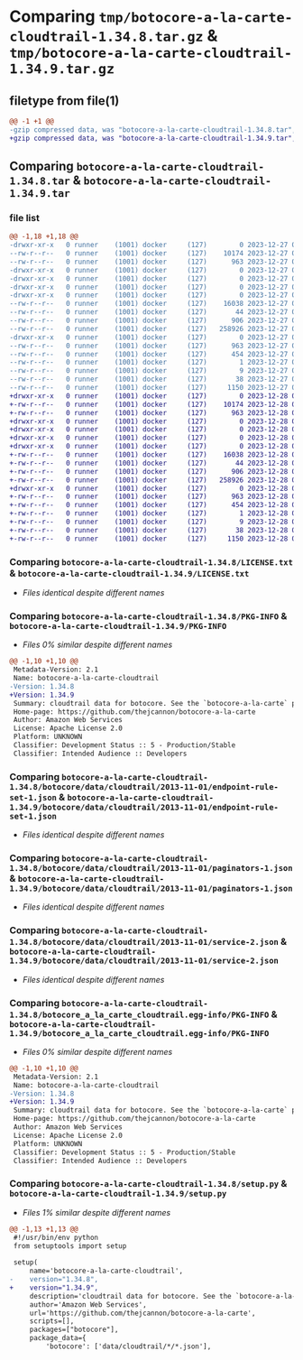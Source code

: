 # Comparing `tmp/botocore-a-la-carte-cloudtrail-1.34.8.tar.gz` & `tmp/botocore-a-la-carte-cloudtrail-1.34.9.tar.gz`

## filetype from file(1)

```diff
@@ -1 +1 @@
-gzip compressed data, was "botocore-a-la-carte-cloudtrail-1.34.8.tar", last modified: Wed Dec 27 01:06:37 2023, max compression
+gzip compressed data, was "botocore-a-la-carte-cloudtrail-1.34.9.tar", last modified: Thu Dec 28 01:06:38 2023, max compression
```

## Comparing `botocore-a-la-carte-cloudtrail-1.34.8.tar` & `botocore-a-la-carte-cloudtrail-1.34.9.tar`

### file list

```diff
@@ -1,18 +1,18 @@
-drwxr-xr-x   0 runner    (1001) docker     (127)        0 2023-12-27 01:06:37.171303 botocore-a-la-carte-cloudtrail-1.34.8/
--rw-r--r--   0 runner    (1001) docker     (127)    10174 2023-12-27 01:06:36.000000 botocore-a-la-carte-cloudtrail-1.34.8/LICENSE.txt
--rw-r--r--   0 runner    (1001) docker     (127)      963 2023-12-27 01:06:37.171303 botocore-a-la-carte-cloudtrail-1.34.8/PKG-INFO
-drwxr-xr-x   0 runner    (1001) docker     (127)        0 2023-12-27 01:06:37.171303 botocore-a-la-carte-cloudtrail-1.34.8/botocore/
-drwxr-xr-x   0 runner    (1001) docker     (127)        0 2023-12-27 01:06:37.171303 botocore-a-la-carte-cloudtrail-1.34.8/botocore/data/
-drwxr-xr-x   0 runner    (1001) docker     (127)        0 2023-12-27 01:06:37.171303 botocore-a-la-carte-cloudtrail-1.34.8/botocore/data/cloudtrail/
-drwxr-xr-x   0 runner    (1001) docker     (127)        0 2023-12-27 01:06:37.171303 botocore-a-la-carte-cloudtrail-1.34.8/botocore/data/cloudtrail/2013-11-01/
--rw-r--r--   0 runner    (1001) docker     (127)    16038 2023-12-27 01:06:28.000000 botocore-a-la-carte-cloudtrail-1.34.8/botocore/data/cloudtrail/2013-11-01/endpoint-rule-set-1.json
--rw-r--r--   0 runner    (1001) docker     (127)       44 2023-12-27 01:06:28.000000 botocore-a-la-carte-cloudtrail-1.34.8/botocore/data/cloudtrail/2013-11-01/examples-1.json
--rw-r--r--   0 runner    (1001) docker     (127)      906 2023-12-27 01:06:28.000000 botocore-a-la-carte-cloudtrail-1.34.8/botocore/data/cloudtrail/2013-11-01/paginators-1.json
--rw-r--r--   0 runner    (1001) docker     (127)   258926 2023-12-27 01:06:28.000000 botocore-a-la-carte-cloudtrail-1.34.8/botocore/data/cloudtrail/2013-11-01/service-2.json
-drwxr-xr-x   0 runner    (1001) docker     (127)        0 2023-12-27 01:06:37.171303 botocore-a-la-carte-cloudtrail-1.34.8/botocore_a_la_carte_cloudtrail.egg-info/
--rw-r--r--   0 runner    (1001) docker     (127)      963 2023-12-27 01:06:37.000000 botocore-a-la-carte-cloudtrail-1.34.8/botocore_a_la_carte_cloudtrail.egg-info/PKG-INFO
--rw-r--r--   0 runner    (1001) docker     (127)      454 2023-12-27 01:06:37.000000 botocore-a-la-carte-cloudtrail-1.34.8/botocore_a_la_carte_cloudtrail.egg-info/SOURCES.txt
--rw-r--r--   0 runner    (1001) docker     (127)        1 2023-12-27 01:06:37.000000 botocore-a-la-carte-cloudtrail-1.34.8/botocore_a_la_carte_cloudtrail.egg-info/dependency_links.txt
--rw-r--r--   0 runner    (1001) docker     (127)        9 2023-12-27 01:06:37.000000 botocore-a-la-carte-cloudtrail-1.34.8/botocore_a_la_carte_cloudtrail.egg-info/top_level.txt
--rw-r--r--   0 runner    (1001) docker     (127)       38 2023-12-27 01:06:37.171303 botocore-a-la-carte-cloudtrail-1.34.8/setup.cfg
--rw-r--r--   0 runner    (1001) docker     (127)     1150 2023-12-27 01:06:36.000000 botocore-a-la-carte-cloudtrail-1.34.8/setup.py
+drwxr-xr-x   0 runner    (1001) docker     (127)        0 2023-12-28 01:06:38.622255 botocore-a-la-carte-cloudtrail-1.34.9/
+-rw-r--r--   0 runner    (1001) docker     (127)    10174 2023-12-28 01:06:38.000000 botocore-a-la-carte-cloudtrail-1.34.9/LICENSE.txt
+-rw-r--r--   0 runner    (1001) docker     (127)      963 2023-12-28 01:06:38.622255 botocore-a-la-carte-cloudtrail-1.34.9/PKG-INFO
+drwxr-xr-x   0 runner    (1001) docker     (127)        0 2023-12-28 01:06:38.618255 botocore-a-la-carte-cloudtrail-1.34.9/botocore/
+drwxr-xr-x   0 runner    (1001) docker     (127)        0 2023-12-28 01:06:38.618255 botocore-a-la-carte-cloudtrail-1.34.9/botocore/data/
+drwxr-xr-x   0 runner    (1001) docker     (127)        0 2023-12-28 01:06:38.618255 botocore-a-la-carte-cloudtrail-1.34.9/botocore/data/cloudtrail/
+drwxr-xr-x   0 runner    (1001) docker     (127)        0 2023-12-28 01:06:38.618255 botocore-a-la-carte-cloudtrail-1.34.9/botocore/data/cloudtrail/2013-11-01/
+-rw-r--r--   0 runner    (1001) docker     (127)    16038 2023-12-28 01:06:26.000000 botocore-a-la-carte-cloudtrail-1.34.9/botocore/data/cloudtrail/2013-11-01/endpoint-rule-set-1.json
+-rw-r--r--   0 runner    (1001) docker     (127)       44 2023-12-28 01:06:26.000000 botocore-a-la-carte-cloudtrail-1.34.9/botocore/data/cloudtrail/2013-11-01/examples-1.json
+-rw-r--r--   0 runner    (1001) docker     (127)      906 2023-12-28 01:06:26.000000 botocore-a-la-carte-cloudtrail-1.34.9/botocore/data/cloudtrail/2013-11-01/paginators-1.json
+-rw-r--r--   0 runner    (1001) docker     (127)   258926 2023-12-28 01:06:26.000000 botocore-a-la-carte-cloudtrail-1.34.9/botocore/data/cloudtrail/2013-11-01/service-2.json
+drwxr-xr-x   0 runner    (1001) docker     (127)        0 2023-12-28 01:06:38.622255 botocore-a-la-carte-cloudtrail-1.34.9/botocore_a_la_carte_cloudtrail.egg-info/
+-rw-r--r--   0 runner    (1001) docker     (127)      963 2023-12-28 01:06:38.000000 botocore-a-la-carte-cloudtrail-1.34.9/botocore_a_la_carte_cloudtrail.egg-info/PKG-INFO
+-rw-r--r--   0 runner    (1001) docker     (127)      454 2023-12-28 01:06:38.000000 botocore-a-la-carte-cloudtrail-1.34.9/botocore_a_la_carte_cloudtrail.egg-info/SOURCES.txt
+-rw-r--r--   0 runner    (1001) docker     (127)        1 2023-12-28 01:06:38.000000 botocore-a-la-carte-cloudtrail-1.34.9/botocore_a_la_carte_cloudtrail.egg-info/dependency_links.txt
+-rw-r--r--   0 runner    (1001) docker     (127)        9 2023-12-28 01:06:38.000000 botocore-a-la-carte-cloudtrail-1.34.9/botocore_a_la_carte_cloudtrail.egg-info/top_level.txt
+-rw-r--r--   0 runner    (1001) docker     (127)       38 2023-12-28 01:06:38.622255 botocore-a-la-carte-cloudtrail-1.34.9/setup.cfg
+-rw-r--r--   0 runner    (1001) docker     (127)     1150 2023-12-28 01:06:38.000000 botocore-a-la-carte-cloudtrail-1.34.9/setup.py
```

### Comparing `botocore-a-la-carte-cloudtrail-1.34.8/LICENSE.txt` & `botocore-a-la-carte-cloudtrail-1.34.9/LICENSE.txt`

 * *Files identical despite different names*

### Comparing `botocore-a-la-carte-cloudtrail-1.34.8/PKG-INFO` & `botocore-a-la-carte-cloudtrail-1.34.9/PKG-INFO`

 * *Files 0% similar despite different names*

```diff
@@ -1,10 +1,10 @@
 Metadata-Version: 2.1
 Name: botocore-a-la-carte-cloudtrail
-Version: 1.34.8
+Version: 1.34.9
 Summary: cloudtrail data for botocore. See the `botocore-a-la-carte` package for more info.
 Home-page: https://github.com/thejcannon/botocore-a-la-carte
 Author: Amazon Web Services
 License: Apache License 2.0
 Platform: UNKNOWN
 Classifier: Development Status :: 5 - Production/Stable
 Classifier: Intended Audience :: Developers
```

### Comparing `botocore-a-la-carte-cloudtrail-1.34.8/botocore/data/cloudtrail/2013-11-01/endpoint-rule-set-1.json` & `botocore-a-la-carte-cloudtrail-1.34.9/botocore/data/cloudtrail/2013-11-01/endpoint-rule-set-1.json`

 * *Files identical despite different names*

### Comparing `botocore-a-la-carte-cloudtrail-1.34.8/botocore/data/cloudtrail/2013-11-01/paginators-1.json` & `botocore-a-la-carte-cloudtrail-1.34.9/botocore/data/cloudtrail/2013-11-01/paginators-1.json`

 * *Files identical despite different names*

### Comparing `botocore-a-la-carte-cloudtrail-1.34.8/botocore/data/cloudtrail/2013-11-01/service-2.json` & `botocore-a-la-carte-cloudtrail-1.34.9/botocore/data/cloudtrail/2013-11-01/service-2.json`

 * *Files identical despite different names*

### Comparing `botocore-a-la-carte-cloudtrail-1.34.8/botocore_a_la_carte_cloudtrail.egg-info/PKG-INFO` & `botocore-a-la-carte-cloudtrail-1.34.9/botocore_a_la_carte_cloudtrail.egg-info/PKG-INFO`

 * *Files 0% similar despite different names*

```diff
@@ -1,10 +1,10 @@
 Metadata-Version: 2.1
 Name: botocore-a-la-carte-cloudtrail
-Version: 1.34.8
+Version: 1.34.9
 Summary: cloudtrail data for botocore. See the `botocore-a-la-carte` package for more info.
 Home-page: https://github.com/thejcannon/botocore-a-la-carte
 Author: Amazon Web Services
 License: Apache License 2.0
 Platform: UNKNOWN
 Classifier: Development Status :: 5 - Production/Stable
 Classifier: Intended Audience :: Developers
```

### Comparing `botocore-a-la-carte-cloudtrail-1.34.8/setup.py` & `botocore-a-la-carte-cloudtrail-1.34.9/setup.py`

 * *Files 1% similar despite different names*

```diff
@@ -1,13 +1,13 @@
 #!/usr/bin/env python
 from setuptools import setup
 
 setup(
     name='botocore-a-la-carte-cloudtrail',
-    version="1.34.8",
+    version="1.34.9",
     description='cloudtrail data for botocore. See the `botocore-a-la-carte` package for more info.',
     author='Amazon Web Services',
     url='https://github.com/thejcannon/botocore-a-la-carte',
     scripts=[],
     packages=["botocore"],
     package_data={
         'botocore': ['data/cloudtrail/*/*.json'],
```

